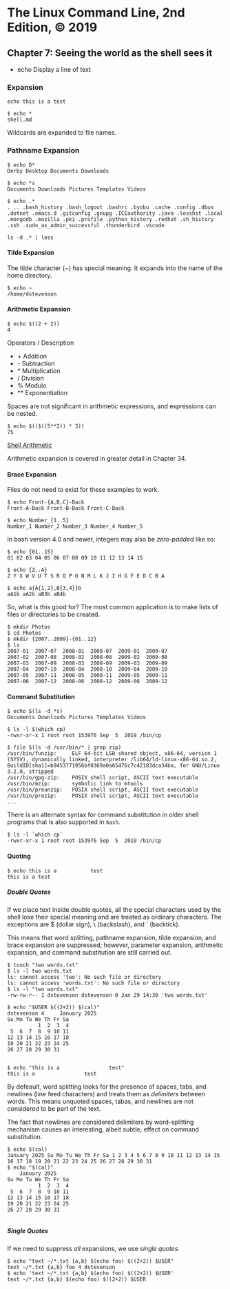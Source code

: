 # The Linux Command Line, 2nd Edition, © 2019

## Chapter 7: Seeing the world as the shell sees it

* echo Display a line of text

### Expansion

`echo this is a test`

```
$ echo *
shell.md
```

Wildcards are expanded to file names.

### Pathname Expansion

```
$ echo D*
Derby Desktop Documents Downloads
```

```
$ echo *s
Documents Downloads Pictures Templates Videos
```

```
$ echo .*
. .. .bash_history .bash_logout .bashrc .byobu .cache .config .dbus .dotnet .emacs.d .gitconfig .gnupg .ICEauthority .java .lesshst .local .mongodb .mozilla .pki .profile .python_history .redhat .sh_history .ssh .sudo_as_admin_successful .thunderbird .vscode
```

`ls -d .* | less`

#### Tilde Expansion

The tilde character (~) has special meaning.
It expands into the name of the home directory.

```
$ echo ~
/home/dstevenson
```

#### Arithmetic Expansion

```
$ echo $((2 + 2))
4
```

Operators / Description
* \+ Addition
* \- Subtraction
* \* Multiplication
* \/ Division
* \% Modulo
* \*\* Exponentiation

Spaces are not significant in arithmetic expressions, and expressions can be nested.

```
$ echo $(($((5**2)) * 3))
75
```

[Shell Arithmetic](https://www.gnu.org/software/bash/manual/html_node/Shell-Arithmetic.html)

Arithmetic expansion is covered in greater detail in Chapter 34.

#### Brace Expansion

Files do not need to exist for these examples to work.

```
$ echo Front-{A,B,C}-Back
Front-A-Back Front-B-Back Front-C-Back
```

```
$ echo Number_{1..5}
Number_1 Number_2 Number_3 Number_4 Number_5
```

In bash version 4.0 and newer, integers may also be _zero-padded_ like so:

```
$ echo {01..15}
01 02 03 04 05 06 07 08 09 10 11 12 13 14 15
```

```
$ echo {Z..A}
Z Y X W V U T S R Q P O N M L K J I H G F E D C B A
```

```
$ echo a{A{1,2},B{3,4}}b
aA1b aA2b aB3b aB4b
```

So, what is this good for? The most common application is to 
make lists of files or directories to be created.

```
$ mkdir Photos
$ cd Photos
$ mkdir {2007..2009}-{01..12}
$ ls
2007-01  2007-07  2008-01  2008-07  2009-01  2009-07
2007-02  2007-08  2008-02  2008-08  2009-02  2009-08
2007-03  2007-09  2008-03  2008-09  2009-03  2009-09
2007-04  2007-10  2008-04  2008-10  2009-04  2009-10
2007-05  2007-11  2008-05  2008-11  2009-05  2009-11
2007-06  2007-12  2008-06  2008-12  2009-06  2009-12
```

#### Command Substitution

```
$ echo $(ls -d *s)
Documents Downloads Pictures Templates Videos
```

```
$ ls -l $(which cp)
-rwxr-xr-x 1 root root 153976 Sep  5  2019 /bin/cp
```

```
$ file $(ls -d /usr/bin/* | grep zip)
/usr/bin/funzip:     ELF 64-bit LSB shared object, x86-64, version 1 (SYSV), dynamically linked, interpreter /lib64/ld-linux-x86-64.so.2, BuildID[sha1]=b9453771956bf0369a0a65476c7c42183dca34ba, for GNU/Linux 3.2.0, stripped
/usr/bin/gpg-zip:    POSIX shell script, ASCII text executable
/usr/bin/mzip:       symbolic link to mtools
/usr/bin/preunzip:   POSIX shell script, ASCII text executable
/usr/bin/prezip:     POSIX shell script, ASCII text executable
...
```

There is an alternate syntax for command substitution in older shell programs that is also supported in `bash`.

```
$ ls -l `which cp`
-rwxr-xr-x 1 root root 153976 Sep  5  2019 /bin/cp
```

#### Quoting

```
$ echo this is a           test
this is a test
```

##### Double Quotes

If we place text inside double quotes, all the special characters used by the shell lose their special meaning and are treated as ordinary characters. The exceptions are \$ (dollar sign), \\ (backslash), and \` (backtick).

This means that word  splitting, pathname expansion, tilde expansion, and brace expansion are suppressed;
however, parameter expansion, arithmetic expansion, and command substitution are still carried out.

```
$ touch "two words.txt"
$ ls -l two words.txt
ls: cannot access 'two': No such file or directory
ls: cannot access 'words.txt': No such file or directory
$ ls -l "two words.txt"
-rw-rw-r-- 1 dstevenson dstevenson 0 Jan 29 14:30 'two words.txt'
```

```
$ echo "$USER $((2+2)) $(cal)"
dstevenson 4     January 2025      
Su Mo Tu We Th Fr Sa  
          1  2  3  4  
 5  6  7  8  9 10 11  
12 13 14 15 16 17 18  
19 20 21 22 23 24 25  
26 27 28 29 30 31     
                     
```

```
$ echo "this is a                test"
this is a                test
```

By defeault, word splitting looks for the presence of spaces, tabs, and newlines (line feed characters)
and treats them as _delimiters_ between words.
This means unquoted  spaces, tabas, and newlines are not considered to be part of the text.

The fact that newlines are considered delimiters by word-splitting mechanism causes an interesting,
albeit subtle, effect on command substitution.

```
$ echo $(cal)
January 2025 Su Mo Tu We Th Fr Sa 1 2 3 4 5 6 7 8 9 10 11 12 13 14 15 16 17 18 19 20 21 22 23 24 25 26 27 28 29 30 31
$ echo "$(cal)"
    January 2025      
Su Mo Tu We Th Fr Sa  
          1  2  3  4  
 5  6  7  8  9 10 11  
12 13 14 15 16 17 18  
19 20 21 22 23 24 25  
26 27 28 29 30 31     
                      
```

##### Single Quotes

If we need to suppress _all_ expansions, we use _single quotes_.

```
$ echo "text ~/*.txt {a,b} $(echo foo) $((2+2)) $USER"
text ~/*.txt {a,b} foo 4 dstevenson
$ echo 'text ~/*.txt {a,b} $(echo foo) $((2+2)) $USER'
text ~/*.txt {a,b} $(echo foo) $((2+2)) $USER
```